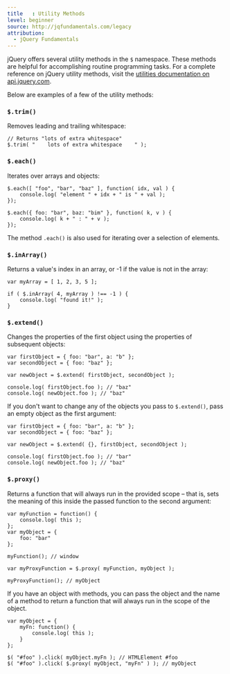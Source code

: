 ```yaml
---
title   : Utility Methods
level: beginner
source: http://jqfundamentals.com/legacy
attribution:
  - jQuery Fundamentals
---
```


jQuery offers several utility methods in the `$` namespace. These methods are helpful for accomplishing routine programming tasks. For a complete reference on jQuery utility methods, visit the [utilities documentation on api.jquery.com](http://api.jquery.com/category/utilities/).

Below are examples of a few of the utility methods:

### `$.trim()`

Removes leading and trailing whitespace:

```
// Returns "lots of extra whitespace"
$.trim( "    lots of extra whitespace    " );
```

### `$.each()`

Iterates over arrays and objects:

```
$.each([ "foo", "bar", "baz" ], function( idx, val ) {
	console.log( "element " + idx + " is " + val );
});

$.each({ foo: "bar", baz: "bim" }, function( k, v ) {
	console.log( k + " : " + v );
});
```

The method `.each()` is also used for iterating over a selection of elements.

### `$.inArray()`

Returns a value's index in an array, or -1 if the value is not in the array:

```
var myArray = [ 1, 2, 3, 5 ];

if ( $.inArray( 4, myArray ) !== -1 ) {
	console.log( "found it!" );
}
```

### `$.extend()`

Changes the properties of the first object using the properties of subsequent objects:

```
var firstObject = { foo: "bar", a: "b" };
var secondObject = { foo: "baz" };

var newObject = $.extend( firstObject, secondObject );

console.log( firstObject.foo ); // "baz"
console.log( newObject.foo ); // "baz"
```

If you don't want to change any of the objects you pass to `$.extend()`, pass an empty object as the first argument:

```
var firstObject = { foo: "bar", a: "b" };
var secondObject = { foo: "baz" };

var newObject = $.extend( {}, firstObject, secondObject );

console.log( firstObject.foo ); // "bar"
console.log( newObject.foo ); // "baz"
```

### `$.proxy()`

Returns a function that will always run in the provided scope – that is, sets the meaning of this inside the passed function to the second argument:

```
var myFunction = function() {
	console.log( this );
};
var myObject = {
	foo: "bar"
};

myFunction(); // window

var myProxyFunction = $.proxy( myFunction, myObject );

myProxyFunction(); // myObject
```

If you have an object with methods, you can pass the object and the name of a method to return a function that will always run in the scope of the object.

```
var myObject = {
	myFn: function() {
		console.log( this );
	}
};

$( "#foo" ).click( myObject.myFn ); // HTMLElement #foo
$( "#foo" ).click( $.proxy( myObject, "myFn" ) ); // myObject
```
